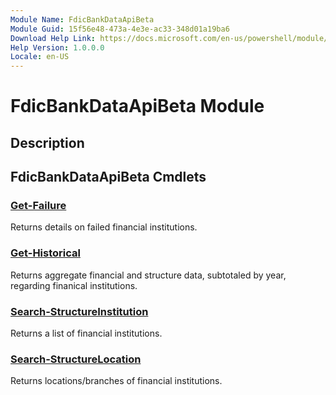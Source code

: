 ```yaml
---
Module Name: FdicBankDataApiBeta
Module Guid: 15f56e48-473a-4e3e-ac33-348d01a19ba6
Download Help Link: https://docs.microsoft.com/en-us/powershell/module/fdicbankdataapibeta
Help Version: 1.0.0.0
Locale: en-US
---
```


# FdicBankDataApiBeta Module
## Description


## FdicBankDataApiBeta Cmdlets
### [Get-Failure](Get-Failure.md)
Returns details on failed financial institutions.

### [Get-Historical](Get-Historical.md)
Returns aggregate financial and structure data, subtotaled by year, regarding finanical institutions.

### [Search-StructureInstitution](Search-StructureInstitution.md)
Returns a list of financial institutions.

### [Search-StructureLocation](Search-StructureLocation.md)
Returns locations/branches of financial institutions.

